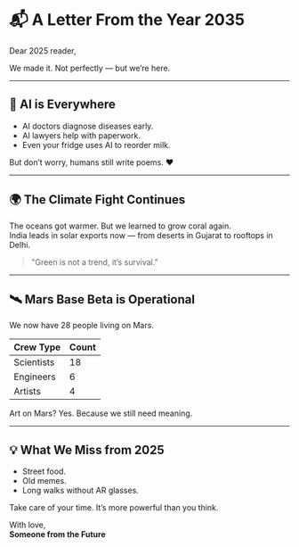 # 📬 A Letter From the Year 2035

Dear 2025 reader,

We made it. Not perfectly — but we’re here.

---

## 🧠 AI is Everywhere

- AI doctors diagnose diseases early.
- AI lawyers help with paperwork.
- Even your fridge uses AI to reorder milk.

But don’t worry, humans still write poems. ❤️

---

## 🌍 The Climate Fight Continues

The oceans got warmer. But we learned to grow coral again.  
India leads in solar exports now — from deserts in Gujarat to rooftops in Delhi.

> "Green is not a trend, it’s survival."

---

## 🛰️ Mars Base Beta is Operational

We now have 28 people living on Mars.

| Crew Type     | Count |
|---------------|-------|
| Scientists    | 18    |
| Engineers     | 6     |
| Artists       | 4     |

Art on Mars? Yes. Because we still need meaning.

---

## 💡 What We Miss from 2025

- Street food.
- Old memes.
- Long walks without AR glasses.

Take care of your time. It’s more powerful than you think.

With love,  
**Someone from the Future**
